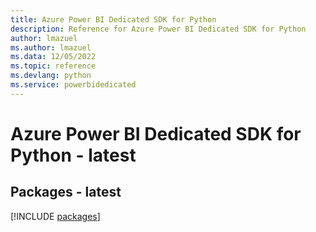 ```yaml
---
title: Azure Power BI Dedicated SDK for Python
description: Reference for Azure Power BI Dedicated SDK for Python
author: lmazuel
ms.author: lmazuel
ms.data: 12/05/2022
ms.topic: reference
ms.devlang: python
ms.service: powerbidedicated
---
```

# Azure Power BI Dedicated SDK for Python - latest
## Packages - latest
[!INCLUDE [packages](power-bi-dedicated-index.md)]